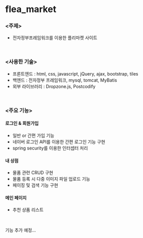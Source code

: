 # flea_market
### <주제>

- 전자정부프레임워크를 이용한 플리마켓 사이트



<br />



### <사용한 기술>

- 프론트엔드 : html, css, javascript, jQuery, ajax, bootstrap, tiles
- 백엔드 : 전자정부 프레임워크, mysql, tomcat, MyBatis
- 외부 라이브러리 : Dropzone.js, Postcodify



<br />



### <주요 기능>

#### 로그인 & 회원가입

- 일반 or 간편 가입 기능
- 네이버 로그인 API를 이용한 간편 로그인 기능 구현
- spring security를 이용한 인터셉터 처리					



#### 내 상점

- 물품 관련 CRUD 구현
- 물품 등록 시 다중 이미지 파일 업로드 기능	
- 페이징 및 검색 기능 구현



#### 메인 페이지

- 추천 상품 리스트

<br />




기능 추가 예정...
